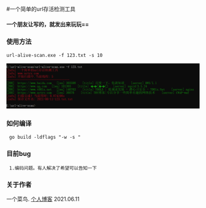 #一个简单的url存活检测工具
#### 一个朋友让写的，就发出来玩玩==
### 使用方法
```
url-alive-scan.exe -f 123.txt -s 10
```
![运行截图](https://github.com/TRYblog/url-alive-scan/blob/main/233.png "运行截图")
### 如何编译
```
 go build -ldflags "-w -s "
```
### 目前bug
```
 1.编码问题。有人解决了希望可以告知一下
```
### 关于作者
一个菜鸟.
[个人博客](https://www.nctry.com)
2021.06.11
